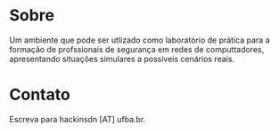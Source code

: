 # Sobre

Um ambiente que pode ser utlizado como laboratório de prática para a formação de profssionais de segurança em redes de computtadores, apresentando situações simulares a possíveis cenários reais.

# Contato

Escreva para hackinsdn [AT] ufba.br.
